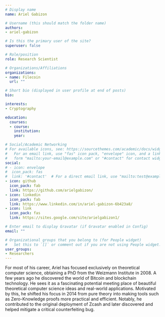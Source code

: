```yaml
---
# Display name
name: Ariel Gabizon

# Username (this should match the folder name)
authors:
- ariel-gabizon

# Is this the primary user of the site?
superuser: false

# Role/position
role: Research Scientist

# Organizations/Affiliations
organizations:
- name: Filecoin
  url: ""

# Short bio (displayed in user profile at end of posts)
bio:

interests:
- Cryptography

education:
  courses:
  - course:
    institution:
    year:

# Social/Academic Networking
# For available icons, see: https://sourcethemes.com/academic/docs/widgets/#icons
#   For an email link, use "fas" icon pack, "envelope" icon, and a link in the
#   form "mailto:your-email@example.com" or "#contact" for contact widget.
social:
# - icon: envelope
#  icon_pack: fas
#  link: '#contact'  # For a direct email link, use "mailto:test@example.org".
- icon: github
  icon_pack: fab
  link: https://github.com/arielgabizon/
- icon: linkedin
  icon_pack: fab
  link: https://www.linkedin.com/in/ariel-gabizon-6b423a8/
- icon: link
  icon_pack: fas
  link: https://sites.google.com/site/arielgabizon1/

# Enter email to display Gravatar (if Gravatar enabled in Config)
email: ""

# Organizational groups that you belong to (for People widget)
#   Set this to `[]` or comment out if you are not using People widget.  
user_groups:
- Researchers
---
```


For most of his career, Ariel has focused exclusively on theoretical computer science, obtaining a PhD from the Weizmann Institute in 2008. A few years ago he discovered the world of Bitcoin and blockchain technology. He sees it as a fascinating potential meeting place of beautiful theoretical computer science ideas and real-world applications. Motivated by this, he shifted his focus in 2014 from pure theory into making tools such as Zero-Knowledge proofs more practical and efficient. Notably, he contributed to the original deployment of Zcash and later discovered and helped mitigate a critical counterfeiting bug.
